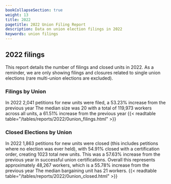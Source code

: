 ```yaml
---
bookCollapseSection: true
weight: 13
title: 2022
pagetitle: 2022 Union Filing Report
description: Data on union election filings in 2022
keywords: union filings
---
```


## 2022 filings

This report details the number of filings and closed units in 2022. As a reminder, we are only showing filings and closures related to single union elections (rare multi-union elections are excluded).

### Filings by Union
In 2022 2,041 petitions for new units were filed, a 53.23% increase from the previous year The median size was 20 with a total of 119,973 workers across all units, a 61.51% increase from the previous year
{{< readtable table="/tables/reports/2022/0union_filings.html" >}}

### Closed Elections by Union
In 2022 1,863 petitions for new units were closed (this includes petitions where no election was ever held), with 54.91% closed with a certification order, creating 1023 total new units. This was a 57.63% increase from the previous year in successful union certifications. Overall this represents approximately 48,267 workers, which is a 55.78% increase from the previous year The median bargaining unit has 21 workers.
{{< readtable table="/tables/reports/2022/0union_closed.html" >}}
